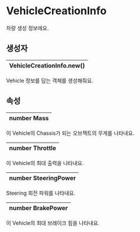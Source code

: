 # VehicleCreationInfo

차량 생성 정보에요.   


## **생성자**

| **VehicleCreationInfo.new\(\)** |
| :--- |


Vehicle 정보를 담는 객체를 생성해줘요.   


## **속성**

| **number Mass** |
| :--- |


이 Vehicle의 Chassis가 되는 오브젝트의 무게를 나타내요.   
   


| **number Throttle** |
| :--- |


이 Vehicle의 최대 출력을 나타내요.   
   


| **number SteeringPower** |
| :--- |


Steering 회전 파워를 나타내요.   
   


| **number BrakePower** |
| :--- |


이 Vehicle의 최대 브레이크 힘을 나타내요.

